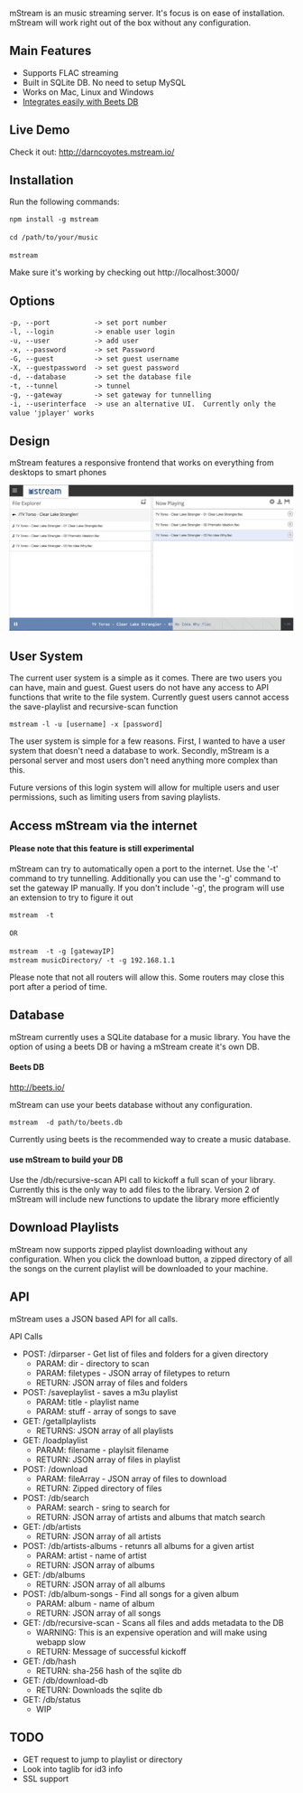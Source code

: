 mStream is an music streaming server.   It's focus is on ease of installation.  mStream will work right out of the box without any configuration.

## Main Features
* Supports FLAC streaming
* Built in SQLite DB.  No need to setup MySQL
* Works on Mac, Linux and Windows
* [Integrates easily with Beets DB](https://github.com/beetbox/beets)


## Live Demo
Check it out: http://darncoyotes.mstream.io/


## Installation

Run the following commands:

```shell
npm install -g mstream

cd /path/to/your/music

mstream
```

Make sure it's working by checking out http://localhost:3000/


## Options

```shell
-p, --port           -> set port number
-l, --login          -> enable user login
-u, --user           -> add user
-x, --password       -> set Password
-G, --guest          -> set guest username
-X, --guestpassword  -> set guest password
-d, --database       -> set the database file
-t, --tunnel         -> tunnel
-g, --gateway        -> set gateway for tunnelling
-i, --userinterface  -> use an alternative UI.  Currently only the value 'jplayer' works
```


## Design

mStream features a responsive frontend that works on everything from desktops to smart phones

![Looking Good!](public/img/mstream-paper.png)




## User System

The current user system is a simple as it comes.  There are two users you can have, main and guest.  Guest users do not have any access to API functions that write to the file system.  Currently guest users cannot access the save-playlist and recursive-scan function


```shell
mstream -l -u [username] -x [password]

```

The user system is simple for a few reasons.  First, I wanted to have a user system that doesn't need a database to work. Secondly, mStream is a personal server and most users don't need anything more complex than this.

Future versions of this login system will allow for multiple users and user permissions, such as limiting  users from saving playlists.



## Access mStream via the internet
#### Please note that this feature is still experimental

mStream can try to automatically open a port to the internet.  Use the '-t' command to try tunnelling.  Additionally you can use the '-g' command to set the gateway IP manually.  If you don't include '-g', the program will use an extension to try to figure it out

```
mstream  -t

OR

mstream  -t -g [gatewayIP]
mstream musicDirectory/ -t -g 192.168.1.1
```

Please note that not all routers will allow this.  Some routers may close this port after a period of time.



## Database

mStream currently uses a SQLite database for a music library.  You have the option of using a beets DB or having a mStream create it's own DB.

#### Beets DB
http://beets.io/

mStream can use your beets database without any configuration.  
```shell
mstream  -d path/to/beets.db
```

Currently using beets is the recommended way to create a music database.


#### use mStream to build your DB

Use the /db/recursive-scan API call to kickoff a full scan of your library.  Currently this is the only way to add files to the library.  Version 2 of mStream will include new functions to update the library more efficiently



## Download Playlists

mStream now supports zipped playlist downloading without any configuration.  When you click the download button, a zipped directory of all the songs on the current playlist will be downloaded to your machine.



## API

mStream uses a JSON based API for all calls.

API Calls
* POST: /dirparser  - Get list of files and folders for a given directory
	* PARAM: dir - directory to scan
	* PARAM: filetypes - JSON array of filetypes to return
	* RETURN: JSON array of files and folders
* POST: /saveplaylist - saves a m3u playlist
	* PARAM: title - playlist name
	* PARAM: stuff - array of songs to save
* GET: /getallplaylists
	* RETURNS: JSON array of all playlists
* GET: /loadplaylist
	* PARAM: filename - playlsit filename
	* RETURN: JSON array of files in playlist
* POST: /download
	* PARAM: fileArray - JSON array of files to download
	* RETURN: Zipped directory of files
* POST: /db/search
	* PARAM: search - sring to search for
	* RETURN: JSON array of artists and albums that match search
* GET: /db/artists
	* RETURN: JSON array of all artists
* POST: /db/artists-albums - retunrs all albums for a given artist
	* PARAM: artist - name of artist
	* RETURN: JSON array of albums
* GET: /db/albums
	* RETURN: JSON array of all albums
* POST: /db/album-songs - Find all songs for a given album
	* PARAM: album - name of album
	* RETURN: JSON array of all songs
* GET: /db/recursive-scan - Scans all files and adds metadata to the DB
	* WARNING: This is an expensive operation and will make using webapp slow
	* RETURN: Message of successful kickoff
* GET: /db/hash
	* RETURN: sha-256 hash of the sqlite db
* GET: /db/download-db
	* RETURN: Downloads the sqlite db
* GET: /db/status
	* WIP




## TODO

- GET request to jump to playlist or directory
- Look into taglib for id3 info
- SSL support
